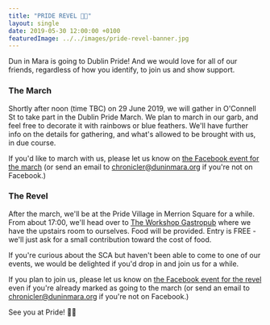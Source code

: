 ```yaml
---
title: "PRIDE REVEL 🏳️‍🌈"
layout: single
date: 2019-05-30 12:00:00 +0100
featuredImage: ../../images/pride-revel-banner.jpg
---
```

Dun in Mara is going to Dublin Pride! And we would love for all of our friends, regardless of how you identify, to join us and show support.

### The March

Shortly after noon (time TBC) on 29 June 2019, we will gather in O'Connell St to take part in the Dublin Pride March. We plan to march in our garb, and feel free to decorate it with rainbows or blue feathers. We'll have further info on the details for gathering, and what's allowed to be brought with us, in due course.

If you'd like to march with us, please let us know on [the Facebook event for the march](https://www.facebook.com/events/2244550275635986/) (or send an email to chronicler@duninmara.org if you're not on Facebook.)

### The Revel

After the march, we'll be at the Pride Village in Merrion Square for a while. From about 17:00, we'll head over to [The Workshop Gastropub](https://goo.gl/maps/4YEUeJWbwK9cwbQY6) where we have the upstairs room to ourselves. Food will be provided. Entry is FREE - we'll just ask for a small contribution toward the cost of food.

If you're curious about the SCA but haven't been able to come to one of our events, we would be delighted if you'd drop in and join us for a while.

If you plan to join us, please let us know on [the Facebook event for the revel](https://www.facebook.com/events/689001048247532/) even if you're already marked as going to the march (or send an email to chronicler@duninmara.org if you're not on Facebook.)

See you at Pride! 🏳️‍🌈